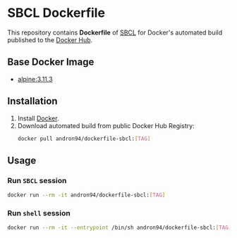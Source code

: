 # SBCL Dockerfile

This repository contains **Dockerfile** of [SBCL](http://www.sbcl.org/) for Docker's automated
build published to the [Docker Hub](https://hub.docker.com/r/andron94/dockerfile-sbcl/).

## Base Docker Image

+ [alpine:3.11.3](https://hub.docker.com/_/alpine/)

## Installation

1.  Install [Docker](https://docs.docker.com/engine/installation/).
2.  Download automated build from public Docker Hub Registry:
    ```sh
    docker pull andron94/dockerfile-sbcl:[TAG]
    ```

## Usage

### Run `SBCL` session

```sh
docker run --rm -it andron94/dockerfile-sbcl:[TAG]
```

### Run `shell` session

```sh
docker run --rm -it --entrypoint /bin/sh andron94/dockerfile-sbcl:[TAG]
```
